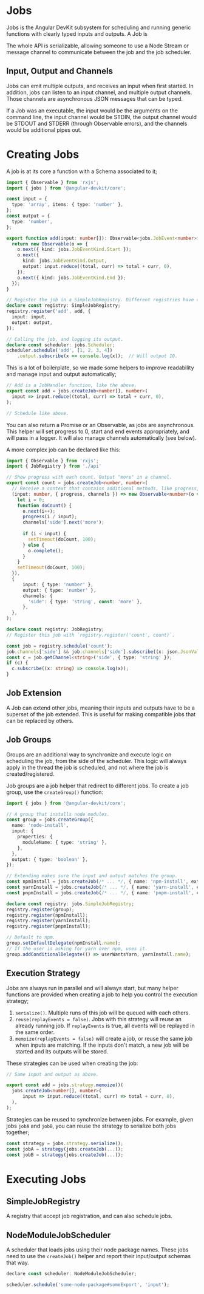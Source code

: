 # Jobs

Jobs is the Angular DevKit subsystem for scheduling and running generic functions with clearly 
typed inputs and outputs. A Job is 

The whole API is serializable, allowing someone to use a Node Stream or message channel to 
communicate between the job and the job scheduler.

## Input, Output and Channels
Jobs can emit multiple outputs, and receives an input when first started. In addition, jobs can
listen to an input channel, and multiple output channels. Those channels are asynchronous
JSON messages that can be typed.

If a Job was an executable, the input would be the arguments on the command line, the input 
channel would be STDIN, the output channel would be STDOUT and STDERR (through Observable errors),
and the channels would be additional pipes out.

# Creating Jobs

A job is at its core a function with a Schema associated to it;

```typescript
import { Observable } from 'rxjs';
import { jobs } from '@angular-devkit/core';

const input = {
  type: 'array', items: { type: 'number' },
};
const output = {
  type: 'number',
};

export function add(input: number[]): Observable<jobs.JobEvent<number>> {
  return new Observable(o => {
    o.next({ kind: jobs.JobEventKind.Start });
    o.next({
      kind: jobs.JobEventKind.Output,
      output: input.reduce((total, curr) => total + curr, 0),
    });
    o.next({ kind: jobs.JobEventKind.End });
  });
}

// Register the job in a SimpleJobRegistry. Different registries have different API.
declare const registry: SimpleJobRegistry;
registry.register('add', add, {
  input: input,
  output: output,
});

// Calling the job, and logging its output.
declare const scheduler: jobs.Scheduler;
scheduler.schedule('add', [1, 2, 3, 4])
    .output.subscribe(x => console.log(x));  // Will output 10.
```

This is a lot of boilerplate, so we made some helpers to improve readability and manage input 
and output automatically;

```typescript
// Add is a JobHandler function, like the above.
export const add = jobs.createJob<number[], number>(
  input => input.reduce((total, curr) => total + curr, 0),
);

// Schedule like above.
```

You can also return a Promise or an Observable, as jobs are asynchronous. This helper will set 
progress to 0, start and end events appropriately, and will pass in a logger. It will also manage
channels automatically (see below).

A more complex job can be declared like this:

```typescript
import { Observable } from 'rxjs';
import { JobRegistry } from './api'

// Show progress with each count. Output "more" in a channel.
export const count = jobs.createJob<number, number>(
  // Receive a context that contains additional methods, like progress, logger and channels.
  (input: number, { progress, channels }) => new Observable<number>(o => {
    let i = 0;
    function doCount() {
      o.next(i++);
      progress(i / input);
      channels['side'].next('more');
  
      if (i < input) {
        setTimeout(doCount, 100);
      } else {
        o.complete();
      }
    }
    setTimeout(doCount, 100);
  }),
  {
      input: { type: 'number' },
      output: { type: 'number' },
      channels: {
        'side': { type: 'string', const: 'more' },
      },
  },
);

declare const registry: JobRegistry;
// Register this job with `registry.register('count', count)`.

const job = registry.schedule('count');
job.channels['side'] && job.channels['side'].subscribe((x: json.JsonValue) => console.log(x));
const c = job.getChannel<string>('side', { type: 'string' });
if (c) {
  c.subscribe((x: string) => console.log(x));
}
```

## Job Extension
A Job can extend other jobs, meaning their inputs and outputs have to be a superset of the job 
extended. This is useful for making compatible jobs that can be replaced by others.

## Job Groups
Groups are an additional way to synchronize and execute logic on scheduling the job, from the 
side of the scheduler. This logic will always apply in the thread the job is scheduled, and not
where the job is created/registered.

Job groups are a job helper that redirect to different jobs. To create a job group, use the
`createGroup()` function:

```typescript
import { jobs } from '@angular-devkit/core';

// A group that installs node modules.
const group = jobs.createGroup({
  name: 'node-install',
  input: {
    properties: {
      moduleName: { type: 'string' },
    },
  },
  output: { type: 'boolean' },
});

// Extending makes sure the input and output matches the group.
const npmInstall = jobs.createJob(/* ... */, { name: 'npm-install', extends: group });
const yarnInstall = jobs.createJob(/* ... */, { name: 'yarn-install', extends: group });
const pnpmInstall = jobs.createJob(/* ... */, { name: 'pnpm-install', extends: group });

declare const registry: jobs.SimpleJobRegistry;
registry.register(group);
registry.register(npmInstall);
registry.register(yarnInstall);
registry.register(pnpmInstall);

// Default to npm.
group.setDefaultDelegate(npmInstall.name);
// If the user is asking for yarn over npm, uses it.
group.addConditionalDelegate(() => userWantsYarn, yarnInstall.name);
```

## Execution Strategy

Jobs are always run in parallel and will always start, but many helper functions are provided 
when creating a job to help you control the execution strategy;

1. `serialize()`. Multiple runs of this job will be queued with each others.
1. `reuse(replayEvents = false)`. Jobs with this strategy will reuse an already running job. If 
`replayEvents` is true, all events will be replayed in the same order.
1. `memoize(replayEvents = false)` will create a job, or reuse the same job  when inputs are 
matching. If the inputs don't match, a new job will be started and its outputs will be stored.

These strategies can be used when creating the job:

```typescript
// Same input and output as above.

export const add = jobs.strategy.memoize()(
  jobs.createJob<number[], number>(
      input => input.reduce((total, curr) => total + curr, 0),
  ),
);
```

Strategies can be reused to synchronize between jobs. For example, given jobs `jobA` and `jobB`, 
you can reuse the strategy to serialize both jobs together;

```typescript
const strategy = jobs.strategy.serialize();
const jobA = strategy(jobs.createJob(...));
const jobB = strategy(jobs.createJob(...));
```

# Executing Jobs

## SimpleJobRegistry
A registry that accept job registration, and can also schedule jobs.

## NodeModuleJobScheduler
A scheduler that loads jobs using their node package names. These jobs need to use the
`createJob()` helper and report their input/output schemas that way.

```javascript
declare const scheduler: NodeModuleJobScheduler;

scheduler.schedule('some-node-package#someExport', 'input');
```
